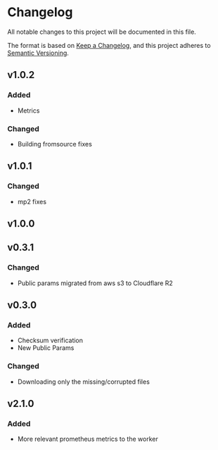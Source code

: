# Changelog

All notable changes to this project will be documented in this file.

The format is based on [Keep a Changelog](https://keepachangelog.com/en/1.0.0/),
and this project adheres to
[Semantic Versioning](https://semver.org/spec/v2.0.0.html).

## v1.0.2

### Added
- Metrics

### Changed
- Building fromsource fixes

## v1.0.1

### Changed
- mp2 fixes

## v1.0.0



## v0.3.1

### Changed
- Public params migrated from aws s3 to Cloudflare R2

## v0.3.0

### Added
- Checksum verification
- New Public Params

### Changed
- Downloading only the missing/corrupted files

## v2.1.0

### Added

- More relevant prometheus metrics to the worker
